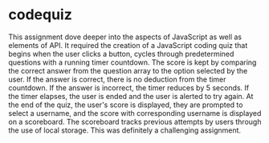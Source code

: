 # codequiz

This assignment dove deeper into the aspects of JavaScript as well as elements of API. It required the creation of a JavaScript coding quiz that begins when the user clicks a button, cycles through predetermined questions with a running timer countdown. The score is kept by comparing the correct answer from the question array to the option selected by the user. If the answer is correct, there is no deduction from the timer countdown. If the answer is incorrect, the timer reduces by 5 seconds. If the timer elapses, the user is ended and the user is alerted to try again. At the end of the quiz, the user's score is displayed, they are prompted to select a username, and the score with corresponding username is displayed on a scoreboard. The scoreboard tracks previous attempts by users through the use of local storage. This was definitely a challenging assignment.